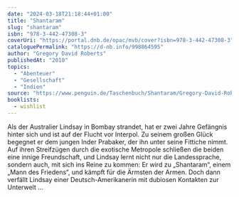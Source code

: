 ```yaml
---
date: "2024-03-18T21:18:44+01:00"
title: "Shantaram"
slug: "shantaram"
isbn: "978-3-442-47308-3"
coverUri: "https://portal.dnb.de/opac/mvb/cover?isbn=978-3-442-47308-3"
cataloguePermalink: "https://d-nb.info/998864595"
author: "Gregory David Roberts"
publishedAt: "2010"
topics:
  - "Abenteuer"
  - "Gesellschaft"
  - "Indien"
source: "https://www.penguin.de/Taschenbuch/Shantaram/Gregory-David-Roberts/Goldmann/e276685.rhd"
booklists:
  - wishlist
---
```


Als der Australier Lindsay in Bombay strandet, hat er zwei Jahre Gefängnis 
hinter sich und ist auf der Flucht vor Interpol. Zu seinem großen Glück 
begegnet er dem jungen Inder Prabaker, der ihn unter seine Fittiche nimmt. Auf 
ihren Streifzügen durch die exotische Metropole schließen die beiden eine 
innige Freundschaft, und Lindsay lernt nicht nur die Landessprache, sondern 
auch, mit sich ins Reine zu kommen: Er wird zu „Shantaram“, einem „Mann des 
Friedens“, und kämpft für die Ärmsten der Armen. Doch dann verfällt Lindsay 
einer Deutsch-Amerikanerin mit dubiosen Kontakten zur Unterwelt …
